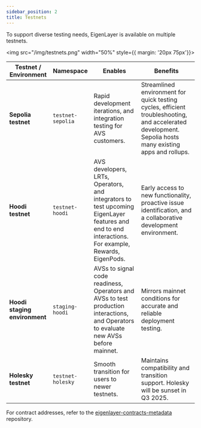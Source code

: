 ```yaml
---
sidebar_position: 2
title: Testnets
---
```


To support diverse testing needs, EigenLayer is available on multiple testnets.

<img src="/img/testnets.png" width="50%" style={{ margin: '20px 75px'}}>
</img>

| **Testnet / Environment**     | **Namespace**      | **Enables**                                                                                                                                         | **Benefits**                                                                                                                                            |
|-------------------------------|--------------------|-----------------------------------------------------------------------------------------------------------------------------------------------------|---------------------------------------------------------------------------------------------------------------------------------------------------------|
| **Sepolia testnet**           | `testnet-sepolia`  | Rapid development iterations, and integration testing for AVS customers.                                                                            | Streamlined environment for quick testing cycles, efficient troubleshooting, and accelerated development. Sepolia hosts many existing apps and rollups. |
| **Hoodi testnet**             | `testnet-hoodi`    | AVS developers, LRTs, Operators, and integrators to test upcoming EigenLayer features and end to end interactions. For example, Rewards, EigenPods. | Early access to new functionality, proactive issue identification, and a collaborative development environment.                                         |
| **Hoodi staging environment** | `staging-hoodi`    | AVSs to signal code readiness, Operators and AVSs to test production interactions, and Operators to evaluate new AVSs before mainnet.               | Mirrors mainnet conditions for accurate and reliable deployment testing.                                                                                |
| **Holesky testnet**           | `testnet-holesky`  | Smooth transition for users to newer testnets.                                                                                                      | Maintains compatibility and transition support. Holesky will be sunset in Q3 2025.                                                                      |

For contract addresses, refer to the [eigenlayer-contracts-metadata](https://github.com/Layr-Labs/eigenlayer-contracts-zeus-metadata) repository. 